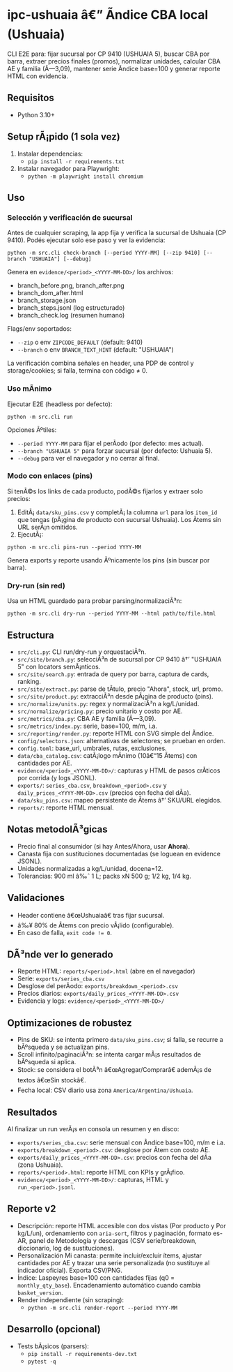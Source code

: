 ﻿# ipc-ushuaia â€” Ãndice CBA local (Ushuaia)

CLI E2E para: fijar sucursal por CP 9410 (USHUAIA 5), buscar CBA por barra, extraer precios finales (promos), normalizar unidades, calcular CBA AE y familia (Ã—3,09), mantener serie Ã­ndice base=100 y generar reporte HTML con evidencia.

## Requisitos
- Python 3.10+

## Setup rÃ¡pido (1 sola vez)
1. Instalar dependencias:
   - `pip install -r requirements.txt`
2. Instalar navegador para Playwright:
   - `python -m playwright install chromium`

## Uso

### Selección y verificación de sucursal

Antes de cualquier scraping, la app fija y verifica la sucursal de Ushuaia (CP 9410). Podés ejecutar solo ese paso y ver la evidencia:

```
python -m src.cli check-branch [--period YYYY-MM] [--zip 9410] [--branch "USHUAIA"] [--debug]
```

Genera en `evidence/<period>_<YYYY-MM-DD>/` los archivos:
- branch_before.png, branch_after.png
- branch_dom_after.html
- branch_storage.json
- branch_steps.jsonl (log estructurado)
- branch_check.log (resumen humano)

Flags/env soportados:
- `--zip` o env `ZIPCODE_DEFAULT` (default: 9410)
- `--branch` o env `BRANCH_TEXT_HINT` (default: "USHUAIA")

La verificación combina señales en header, una PDP de control y storage/cookies; si falla, termina con código ≠ 0.

### Uso mÃ­nimo
Ejecutar E2E (headless por defecto):

```
python -m src.cli run
```

Opciones Ãºtiles:
- `--period YYYY-MM` para fijar el perÃ­odo (por defecto: mes actual).
- `--branch "USHUAIA 5"` para forzar sucursal (por defecto: Ushuaia 5).
- `--debug` para ver el navegador y no cerrar al final.

### Modo con enlaces (pins)
Si tenÃ©s los links de cada producto, podÃ©s fijarlos y extraer solo precios:

1) EditÃ¡ `data/sku_pins.csv` y completÃ¡ la columna `url` para los `item_id` que tengas (pÃ¡gina de producto con sucursal Ushuaia). Los Ã­tems sin URL serÃ¡n omitidos.
2) EjecutÃ¡:

```
python -m src.cli pins-run --period YYYY-MM
```

Genera exports y reporte usando Ãºnicamente los pins (sin buscar por barra).

### Dry-run (sin red)
Usa un HTML guardado para probar parsing/normalizaciÃ³n:

```
python -m src.cli dry-run --period YYYY-MM --html path/to/file.html
```

## Estructura
- `src/cli.py`: CLI run/dry-run y orquestaciÃ³n.
- `src/site/branch.py`: selecciÃ³n de sucursal por CP 9410 â†’ "USHUAIA 5" con locators semÃ¡nticos.
- `src/site/search.py`: entrada de query por barra, captura de cards, ranking.
- `src/site/extract.py`: parse de tÃ­tulo, precio "Ahora", stock, url, promo.
- `src/site/product.py`: extracciÃ³n desde pÃ¡gina de producto (pins).
- `src/normalize/units.py`: regex y normalizaciÃ³n a kg/L/unidad.
- `src/normalize/pricing.py`: precio unitario y costo por AE.
- `src/metrics/cba.py`: CBA AE y familia (Ã—3,09).
- `src/metrics/index.py`: serie, base=100, m/m, i.a.
- `src/reporting/render.py`: reporte HTML con SVG simple del Ã­ndice.
- `config/selectors.json`: alternativas de selectores; se prueban en orden.
- `config.toml`: base_url, umbrales, rutas, exclusiones.
- `data/cba_catalog.csv`: catÃ¡logo mÃ­nimo (10â€“15 Ã­tems) con cantidades por AE.
- `evidence/<period>_<YYYY-MM-DD>/`: capturas y HTML de pasos crÃ­ticos por corrida (y logs JSONL).
- `exports/`: `series_cba.csv`, `breakdown_<period>.csv` y `daily_prices_<YYYY-MM-DD>.csv` (precios con fecha del dÃ­a).
- `data/sku_pins.csv`: mapeo persistente de Ã­tems â†’ SKU/URL elegidos.
- `reports/`: reporte HTML mensual.

## Notas metodolÃ³gicas
- Precio final al consumidor (si hay Antes/Ahora, usar **Ahora**).
- Canasta fija con sustituciones documentadas (se loguean en evidence JSONL).
- Unidades normalizadas a kg/L/unidad, docena=12.
- Tolerancias: 900 ml â‰ˆ 1 L; packs xN 500 g; 1/2 kg, 1/4 kg.

## Validaciones
- Header contiene â€œUshuaiaâ€ tras fijar sucursal.
- â‰¥ 80% de Ã­tems con precio vÃ¡lido (configurable).
- En caso de falla, `exit code != 0`.

## DÃ³nde ver lo generado
- Reporte HTML: `reports/<period>.html` (abre en el navegador)
- Serie: `exports/series_cba.csv`
- Desglose del perÃ­odo: `exports/breakdown_<period>.csv`
- Precios diarios: `exports/daily_prices_<YYYY-MM-DD>.csv`
- Evidencia y logs: `evidence/<period>_<YYYY-MM-DD>/`

## Optimizaciones de robustez
- Pins de SKU: se intenta primero `data/sku_pins.csv`; si falla, se recurre a bÃºsqueda y se actualizan pins.
- Scroll infinito/paginaciÃ³n: se intenta cargar mÃ¡s resultados de bÃºsqueda si aplica.
- Stock: se considera el botÃ³n â€œAgregar/Comprarâ€ ademÃ¡s de textos â€œSin stockâ€.
- Fecha local: CSV diario usa zona `America/Argentina/Ushuaia`.

## Resultados
Al finalizar un run verÃ¡s en consola un resumen y en disco:
- `exports/series_cba.csv`: serie mensual con Ã­ndice base=100, m/m e i.a.
- `exports/breakdown_<period>.csv`: desglose por Ã­tem con costo AE.
- `exports/daily_prices_<YYYY-MM-DD>.csv`: precios con fecha del dÃ­a (zona Ushuaia).
- `reports/<period>.html`: reporte HTML con KPIs y grÃ¡fico.
- `evidence/<period>_<YYYY-MM-DD>/`: capturas, HTML y `run_<period>.jsonl`.

## Reporte v2
- Descripción: reporte HTML accesible con dos vistas (Por producto y Por kg/L/un), ordenamiento con  `aria-sort`, filtros y paginación, formato es-AR, panel de Metodología y descargas (CSV serie/breakdown, diccionario, log de sustituciones). 
- Personalización  Mi canasta: permite incluir/excluir ítems, ajustar cantidades por AE y trazar una serie personalizada (no sustituye al indicador oficial). Exporta CSV/PNG.
- Índice: Laspeyres base=100 con cantidades fijas (q0 = `monthly_qty_base`). Encadenamiento automático cuando cambia `basket_version`.
- Render independiente (sin scraping):
  - `python -m src.cli render-report --period YYYY-MM`

## Desarrollo (opcional)
- Tests bÃ¡sicos (parsers):
  - `pip install -r requirements-dev.txt`
  - `pytest -q`
